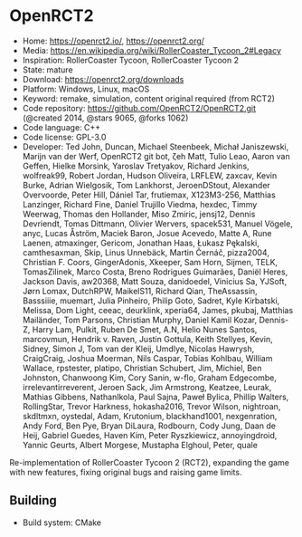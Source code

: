 # OpenRCT2

- Home: https://openrct2.io/, https://openrct2.org/
- Media: https://en.wikipedia.org/wiki/RollerCoaster_Tycoon_2#Legacy
- Inspiration: RollerCoaster Tycoon, RollerCoaster Tycoon 2
- State: mature
- Download: https://openrct2.org/downloads
- Platform: Windows, Linux, macOS
- Keyword: remake, simulation, content original required (from RCT2)
- Code repository: https://github.com/OpenRCT2/OpenRCT2.git (@created 2014, @stars 9065, @forks 1062)
- Code language: C++
- Code license: GPL-3.0
- Developer: Ted John, Duncan, Michael Steenbeek, Michał Janiszewski, Marijn van der Werf, OpenRCT2 git bot, ζeh Matt, Tulio Leao, Aaron van Geffen, Hielke Morsink, Yaroslav Tretyakov, Richard Jenkins, wolfreak99, Robert Jordan, Hudson Oliveira, LRFLEW, zaxcav, Kevin Burke, Adrian Wielgosik, Tom Lankhorst, JeroenDStout, Alexander Overvoorde, Peter Hill, Dániel Tar, frutiemax, X123M3-256, Matthias Lanzinger, Richard Fine, Daniel Trujillo Viedma, hexdec, Timmy Weerwag, Thomas den Hollander, Miso Zmiric, jensj12, Dennis Devriendt, Tomas Dittmann, Olivier Wervers, spacek531, Manuel Vögele, anyc, Lucas Åström, Maciek Baron, Josue Acevedo, Matte A, Rune Laenen, atmaxinger, Gericom, Jonathan Haas, Łukasz Pękalski, camthesaxman, Skip, Linus Unnebäck, Martin Černáč, pizza2004, Christian F. Coors, GingerAdonis, Xkeeper, Sam Horn, Sijmen, TELK, TomasZilinek, Marco Costa, Breno Rodrigues Guimarães, Daniël Heres, Jackson Davis, aw20368, Matt Souza, danidoedel, Vinicius Sa, YJSoft, Jørn Lomax, DutchRPW, MaikelS11, Richard Qian, TheAssassin, Basssiiie, muemart, Julia Pinheiro, Philip Goto, Sadret, Kyle Kirbatski, Melissa, Dom Light, ceeac, deurklink, xperia64, James, pkubaj, Matthias Mailänder, Tom Parsons, Christian Murphy, Daniel Kamil Kozar, Dennis-Z, Harry Lam, Pulkit, Ruben De Smet, A.N, Helio Nunes Santos, marcovmun, Hendrik v. Raven, Justin Gottula, Keith Stellyes, Kevin, Sidney, Simon J, Tom van der Kleij, Umdlye, Nicolas Hawrysh, CraigCraig, Joshua Moerman, Nils Caspar, Tobias Kohlbau, William Wallace, rpstester, platipo, Christian Schubert, Jim, Michiel, Ben Johnston, Chanwoong Kim, Cory Sanin, w-flo, Graham Edgecombe, irrelevantirreverent, Jeroen Sack, Jim Armstrong, Keatzee, Leurak, Mathias Gibbens, NathanIkola, Paul Sajna, Paweł Bylica, Phillip Walters, RollingStar, Trevor Harkness, hokasha2016, Trevor Wilson, nightroan, skdltmxn, oystedal, Adam, Krutonium, blackhand1001, nexgenration, Andy Ford, Ben Pye, Bryan DiLaura, Rodbourn, Cody Jung, Daan de Heij, Gabriel Guedes, Haven Kim, Peter Ryszkiewicz, annoyingdroid, Yannic Geurts, Albert Morgese, Mustapha Elghoul, Peter, quale

Re-implementation of RollerCoaster Tycoon 2 (RCT2), expanding the game with new features, fixing original bugs and raising game limits.

## Building

- Build system: CMake
